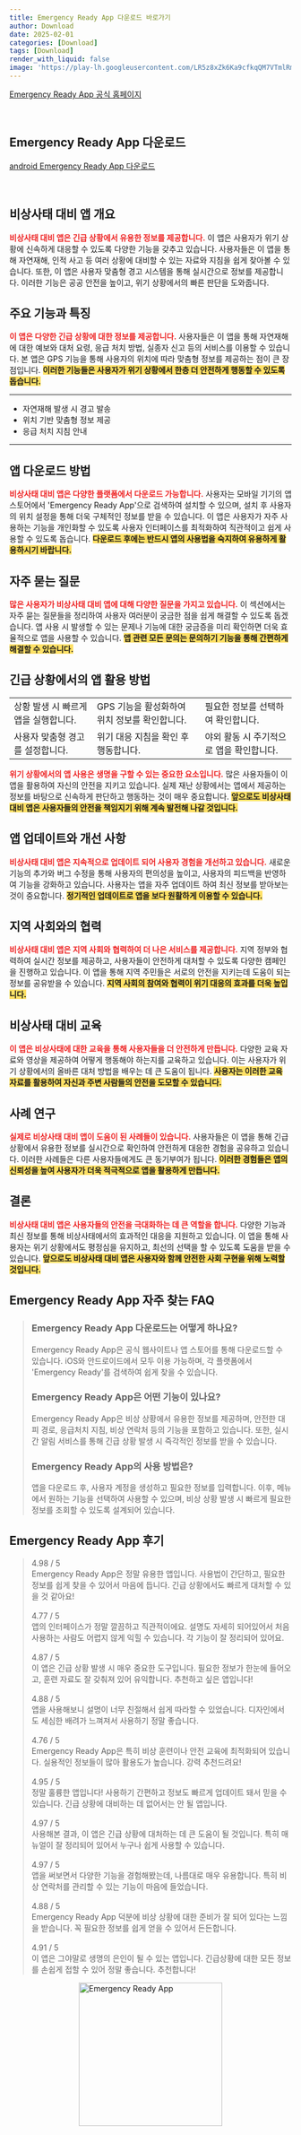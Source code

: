 ```yaml
---
title: Emergency Ready App 다운로드 바로가기
author: Download
date: 2025-02-01
categories: [Download]
tags: [Download]
render_with_liquid: false
image: 'https://play-lh.googleusercontent.com/LR5z8xZk6Ka9cfkqQM7VTmlRmsqdoTCD9dozOlA3AvPibHfZtYVg038m7ocO6cQzdg=s256-rw'
---
```

<p><a class='click-button' title='Emergency Ready App' href='https://english.seoul.go.kr/service/living/disaster-evacuation-tips-citizens/emergency-ready-app/' rel='nofollow'>Emergency Ready App 공식 홈페이지</a></p><br>
<h2 id='Emergency Ready App_다운로드'>Emergency Ready App 다운로드</h2>
<p><a class="click-button android" title="Emergency Ready App 다운로드" href="https://play.google.comhttps://play.google.com/store/apps/details?id=kr.go.nema.disasteralert_eng" rel="nofollow">android Emergency Ready App 다운로드</a></p><br>


<h2 id='비상사태 대비 앱 개요'>비상사태 대비 앱 개요</h2>

<p><b><span style="color: #ee2323;">비상사태 대비 앱은 긴급 상황에서 유용한 정보를 제공합니다.</span></b> 이 앱은 사용자가 위기 상황에 신속하게 대응할 수 있도록 다양한 기능을 갖추고 있습니다. 사용자들은 이 앱을 통해 자연재해, 인적 사고 등 여러 상황에 대비할 수 있는 자료와 지침을 쉽게 찾아볼 수 있습니다. 또한, 이 앱은 사용자 맞춤형 경고 시스템을 통해 실시간으로 정보를 제공합니다. 이러한 기능은 공공 안전을 높이고, 위기 상황에서의 빠른 판단을 도와줍니다.</p>

<h2 id='주요 기능과 특징'>주요 기능과 특징</h2>

<p><b><span style="color: #ee2323;">이 앱은 다양한 긴급 상황에 대한 정보를 제공합니다.</span></b> 사용자들은 이 앱을 통해 자연재해에 대한 예보와 대처 요령, 응급 처치 방법, 실종자 신고 등의 서비스를 이용할 수 있습니다. 본 앱은 GPS 기능을 통해 사용자의 위치에 따라 맞춤형 정보를 제공하는 점이 큰 장점입니다. <b><span style="background-color: #ffe066;">이러한 기능들은 사용자가 위기 상황에서 한층 더 안전하게 행동할 수 있도록 돕습니다.</span></b> </p>

<hr />

<ul>
    <li>자연재해 발생 시 경고 발송</li>
    <li>위치 기반 맞춤형 정보 제공</li>
    <li>응급 처치 지침 안내</li>
</ul>

<hr />

<h2 id='앱 다운로드 방법'>앱 다운로드 방법</h2>

<p><b><span style="color: #ee2323;">비상사태 대비 앱은 다양한 플랫폼에서 다운로드 가능합니다.</span></b> 사용자는 모바일 기기의 앱 스토어에서 'Emergency Ready App'으로 검색하여 설치할 수 있으며, 설치 후 사용자의 위치 설정을 통해 더욱 구체적인 정보를 받을 수 있습니다. 이 앱은 사용자가 자주 사용하는 기능을 개인화할 수 있도록 사용자 인터페이스를 최적화하여 직관적이고 쉽게 사용할 수 있도록 돕습니다. <b><span style="background-color: #ffe066;">다운로드 후에는 반드시 앱의 사용법을 숙지하여 유용하게 활용하시기 바랍니다.</span></b></p>

<h2 id='자주 묻는 질문'>자주 묻는 질문</h2>

<p><b><span style="color: #ee2323;">많은 사용자가 비상사태 대비 앱에 대해 다양한 질문을 가지고 있습니다.</span></b> 이 섹션에서는 자주 묻는 질문들을 정리하여 사용자 여러분이 궁금한 점을 쉽게 해결할 수 있도록 돕겠습니다. 앱 사용 시 발생할 수 있는 문제나 기능에 대한 궁금증을 미리 확인하면 더욱 효율적으로 앱을 사용할 수 있습니다. <b><span style="background-color: #ffe066;">앱 관련 모든 문의는 문의하기 기능을 통해 간편하게 해결할 수 있습니다.</span></b></p>

<h2 id='긴급 상황에서의 앱 활용 방법'>긴급 상황에서의 앱 활용 방법</h2>

<table>
    <tr>
        <td>상황 발생 시 빠르게 앱을 실행합니다.</td>
        <td>GPS 기능을 활성화하여 위치 정보를 확인합니다.</td>
        <td>필요한 정보를 선택하여 확인합니다.</td>
    </tr>
    <tr>
        <td>사용자 맞춤형 경고를 설정합니다.</td>
        <td>위기 대응 지침을 확인 후 행동합니다.</td>
        <td>야외 활동 시 주기적으로 앱을 확인합니다.</td>
    </tr>
</table>

<p><b><span style="color: #ee2323;">위기 상황에서의 앱 사용은 생명을 구할 수 있는 중요한 요소입니다.</span></b> 많은 사용자들이 이 앱을 활용하여 자신의 안전을 지키고 있습니다. 실제 재난 상황에서는 앱에서 제공하는 정보를 바탕으로 신속하게 판단하고 행동하는 것이 매우 중요합니다. <b><span style="background-color: #ffe066;">앞으로도 비상사태 대비 앱은 사용자들의 안전을 책임지기 위해 계속 발전해 나갈 것입니다.</span></b></p>

<h2 id='앱 업데이트와 개선 사항'>앱 업데이트와 개선 사항</h2>

<p><b><span style="color: #ee2323;">비상사태 대비 앱은 지속적으로 업데이트 되어 사용자 경험을 개선하고 있습니다.</span></b> 새로운 기능의 추가와 버그 수정을 통해 사용자의 편의성을 높이고, 사용자의 피드백을 반영하여 기능을 강화하고 있습니다. 사용자는 앱을 자주 업데이트 하여 최신 정보를 받아보는 것이 중요합니다. <b><span style="background-color: #ffe066;">정기적인 업데이트로 앱을 보다 원활하게 이용할 수 있습니다.</span></b></p>

<h2 id='지역 사회와의 협력'>지역 사회와의 협력</h2>

<p><b><span style="color: #ee2323;">비상사태 대비 앱은 지역 사회와 협력하여 더 나은 서비스를 제공합니다.</span></b> 지역 정부와 협력하여 실시간 정보를 제공하고, 사용자들이 안전하게 대처할 수 있도록 다양한 캠페인을 진행하고 있습니다. 이 앱을 통해 지역 주민들은 서로의 안전을 지키는데 도움이 되는 정보를 공유받을 수 있습니다. <b><span style="background-color: #ffe066;">지역 사회의 참여와 협력이 위기 대응의 효과를 더욱 높입니다.</span></b></p>

<h2 id='비상사태 대비 교육'>비상사태 대비 교육</h2>

<p><b><span style="color: #ee2323;">이 앱은 비상사태에 대한 교육을 통해 사용자들을 더 안전하게 만듭니다.</span></b> 다양한 교육 자료와 영상을 제공하여 어떻게 행동해야 하는지를 교육하고 있습니다. 이는 사용자가 위기 상황에서의 올바른 대처 방법을 배우는 데 큰 도움이 됩니다. <b><span style="background-color: #ffe066;">사용자는 이러한 교육 자료를 활용하여 자신과 주변 사람들의 안전을 도모할 수 있습니다.</span></b></p>

<h2 id='사례 연구'>사례 연구</h2>

<p><b><span style="color: #ee2323;">실제로 비상사태 대비 앱이 도움이 된 사례들이 있습니다.</span></b> 사용자들은 이 앱을 통해 긴급 상황에서 유용한 정보를 실시간으로 확인하여 안전하게 대응한 경험을 공유하고 있습니다. 이러한 사례들은 다른 사용자들에게도 큰 동기부여가 됩니다. <b><span style="background-color: #ffe066;">이러한 경험들은 앱의 신뢰성을 높여 사용자가 더욱 적극적으로 앱을 활용하게 만듭니다.</span></b></p>

<h2 id='결론'>결론</h2>

<p><b><span style="color: #ee2323;">비상사태 대비 앱은 사용자들의 안전을 극대화하는 데 큰 역할을 합니다.</span></b> 다양한 기능과 최신 정보를 통해 비상사태에서의 효과적인 대응을 지원하고 있습니다. 이 앱을 통해 사용자는 위기 상황에서도 평정심을 유지하고, 최선의 선택을 할 수 있도록 도움을 받을 수 있습니다. <b><span style="background-color: #ffe066;">앞으로도 비상사태 대비 앱은 사용자와 함께 안전한 사회 구현을 위해 노력할 것입니다.</span></b></p>


<h2 id='Emergency Ready App_자주_찾는_FAQ'>Emergency Ready App 자주 찾는 FAQ</h2>
<div itemscope="" itemtype="https://schema.org/FAQPage"> 
<blockquote> 
<div itemscope="" itemprop="mainEntity" itemtype="https://schema.org/Question"> 
<h3 itemprop="name">Emergency Ready App 다운로드는 어떻게 하나요?</h3> 
<div itemscope="" itemprop="acceptedAnswer" itemtype="https://schema.org/Answer"> 
<span itemprop="text"> 
<p>Emergency Ready App은 공식 웹사이트나 앱 스토어를 통해 다운로드할 수 있습니다. iOS와 안드로이드에서 모두 이용 가능하며, 각 플랫폼에서 'Emergency Ready'를 검색하여 쉽게 찾을 수 있습니다.</p> 
</span> 
</div> 
</div> 

<div itemscope="" itemprop="mainEntity" itemtype="https://schema.org/Question"> 
<h3 itemprop="name">Emergency Ready App은 어떤 기능이 있나요?</h3> 
<div itemscope="" itemprop="acceptedAnswer" itemtype="https://schema.org/Answer"> 
<span itemprop="text"> 
<p>Emergency Ready App은 비상 상황에서 유용한 정보를 제공하며, 안전한 대피 경로, 응급처치 지침, 비상 연락처 등의 기능을 포함하고 있습니다. 또한, 실시간 알림 서비스를 통해 긴급 상황 발생 시 즉각적인 정보를 받을 수 있습니다.</p> 
</span> 
</div> 
</div> 

<div itemscope="" itemprop="mainEntity" itemtype="https://schema.org/Question"> 
<h3 itemprop="name">Emergency Ready App의 사용 방법은?</h3> 
<div itemscope="" itemprop="acceptedAnswer" itemtype="https://schema.org/Answer"> 
<span itemprop="text"> 
<p>앱을 다운로드 후, 사용자 계정을 생성하고 필요한 정보를 입력합니다. 이후, 메뉴에서 원하는 기능을 선택하여 사용할 수 있으며, 비상 상황 발생 시 빠르게 필요한 정보를 조회할 수 있도록 설계되어 있습니다.</p> 
</span> 
</div> 
</div> 
</blockquote> 
</div>
<h2 id='Emergency Ready App_후기'>Emergency Ready App 후기</h2>
<div itemscope itemtype="https://schema.org/Product">
  <blockquote>
  <div itemprop="review" itemscope itemtype="https://schema.org/Review">
      <div itemprop="reviewRating" itemscope itemtype="https://schema.org/Rating"> <span itemprop="ratingValue">4.98</span> / <span itemprop="bestRating">5</span> </div>
      <span itemprop="reviewBody">Emergency Ready App은 정말 유용한 앱입니다. 사용법이 간단하고, 필요한 정보를 쉽게 찾을 수 있어서 마음에 듭니다. 긴급 상황에서도 빠르게 대처할 수 있을 것 같아요!</span>
  </div>
  <br>
  <div itemprop="review" itemscope itemtype="https://schema.org/Review">
      <div itemprop="reviewRating" itemscope itemtype="https://schema.org/Rating"> <span itemprop="ratingValue">4.77</span> / <span itemprop="bestRating">5</span> </div>
      <span itemprop="reviewBody">앱의 인터페이스가 정말 깔끔하고 직관적이에요. 설명도 자세히 되어있어서 처음 사용하는 사람도 어렵지 않게 익힐 수 있습니다. 각 기능이 잘 정리되어 있어요.</span>
  </div>
  <br>
  <div itemprop="review" itemscope itemtype="https://schema.org/Review">
      <div itemprop="reviewRating" itemscope itemtype="https://schema.org/Rating"> <span itemprop="ratingValue">4.87</span> / <span itemprop="bestRating">5</span> </div>
      <span itemprop="reviewBody">이 앱은 긴급 상황 발생 시 매우 중요한 도구입니다. 필요한 정보가 한눈에 들어오고, 훈련 자료도 잘 갖춰져 있어 유익합니다. 추천하고 싶은 앱입니다!</span>
  </div>
  <br>
  <div itemprop="review" itemscope itemtype="https://schema.org/Review">
      <div itemprop="reviewRating" itemscope itemtype="https://schema.org/Rating"> <span itemprop="ratingValue">4.88</span> / <span itemprop="bestRating">5</span> </div>
      <span itemprop="reviewBody">앱을 사용해보니 설명이 너무 친절해서 쉽게 따라할 수 있었습니다. 디자인에서도 세심한 배려가 느껴져서 사용하기 정말 좋습니다.</span>
  </div>
  <br>
  <div itemprop="review" itemscope itemtype="https://schema.org/Review">
      <div itemprop="reviewRating" itemscope itemtype="https://schema.org/Rating"> <span itemprop="ratingValue">4.76</span> / <span itemprop="bestRating">5</span> </div>
      <span itemprop="reviewBody">Emergency Ready App은 특히 비상 훈련이나 안전 교육에 최적화되어 있습니다. 실용적인 정보들이 많아 활용도가 높습니다. 강력 추천드려요!</span>
  </div>
  <br>
  <div itemprop="review" itemscope itemtype="https://schema.org/Review">
      <div itemprop="reviewRating" itemscope itemtype="https://schema.org/Rating"> <span itemprop="ratingValue">4.95</span> / <span itemprop="bestRating">5</span> </div>
      <span itemprop="reviewBody">정말 훌륭한 앱입니다! 사용하기 간편하고 정보도 빠르게 업데이트 돼서 믿을 수 있습니다. 긴급 상황에 대비하는 데 없어서는 안 될 앱입니다.</span>
  </div>
  <br>
  <div itemprop="review" itemscope itemtype="https://schema.org/Review">
      <div itemprop="reviewRating" itemscope itemtype="https://schema.org/Rating"> <span itemprop="ratingValue">4.97</span> / <span itemprop="bestRating">5</span> </div>
      <span itemprop="reviewBody">사용해본 결과, 이 앱은 긴급 상황에 대처하는 데 큰 도움이 될 것입니다. 특히 매뉴얼이 잘 정리되어 있어서 누구나 쉽게 사용할 수 있습니다.</span>
  </div>
  <br>
  <div itemprop="review" itemscope itemtype="https://schema.org/Review">
      <div itemprop="reviewRating" itemscope itemtype="https://schema.org/Rating"> <span itemprop="ratingValue">4.97</span> / <span itemprop="bestRating">5</span> </div>
      <span itemprop="reviewBody">앱을 써보면서 다양한 기능을 경험해봤는데, 나름대로 매우 유용합니다. 특히 비상 연락처를 관리할 수 있는 기능이 마음에 들었습니다.</span>
  </div>
  <br>
  <div itemprop="review" itemscope itemtype="https://schema.org/Review">
      <div itemprop="reviewRating" itemscope itemtype="https://schema.org/Rating"> <span itemprop="ratingValue">4.88</span> / <span itemprop="bestRating">5</span> </div>
      <span itemprop="reviewBody">Emergency Ready App 덕분에 비상 상황에 대한 준비가 잘 되어 있다는 느낌을 받습니다. 꼭 필요한 정보를 쉽게 얻을 수 있어서 든든합니다.</span>
  </div>
  <br>
  <div itemprop="review" itemscope itemtype="https://schema.org/Review">
      <div itemprop="reviewRating" itemscope itemtype="https://schema.org/Rating"> <span itemprop="ratingValue">4.91</span> / <span itemprop="bestRating">5</span> </div>
      <span itemprop="reviewBody">이 앱은 그야말로 생명의 은인이 될 수 있는 앱입니다. 긴급상황에 대한 모든 정보를 손쉽게 접할 수 있어 정말 좋습니다. 추천합니다!</span>
  </div>
  </blockquote>
</div>
<figure class="image" style="display: flex; justify-content: center; align-items: center; margin: 0;"><img src="https://play-lh.googleusercontent.com/LR5z8xZk6Ka9cfkqQM7VTmlRmsqdoTCD9dozOlA3AvPibHfZtYVg038m7ocO6cQzdg=s256-rw" alt="Emergency Ready App" width="256" height="256" style="max-width: 100%; height: auto;"></figure>